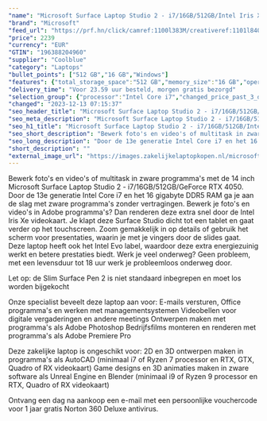 ```yaml
---
"name": "Microsoft Surface Laptop Studio 2 - i7/16GB/512GB/Intel Iris Xe"
"brand": "Microsoft"
"feed_url": "https://prf.hn/click/camref:1100l383M/creativeref:1101l84031/destination:https%3A%2F%2Fwww.coolblue.nl%2Fproduct%2F935341"
"price": 2239
"currency": "EUR"
"GTIN": "196388204960"
"supplier": "Coolblue"
"category": "Laptops"
"bullet_points": ["512 GB","16 GB","Windows"]
"features": {"total_storage_space":"512 GB","memory_size":"16 GB","operating_system":"Windows"}
"delivery_time": "Voor 23.59 uur besteld, morgen gratis bezorgd"
"selection_group": {"processor":"Intel Core i7","changed_price_past_3_days":false,"product_family":"Surface"}
"changed": "2023-12-13 07:15:37"
"seo_header_title": "Microsoft Surface Laptop Studio 2 - i7/16GB/512GB/Intel Iris Xe"
"seo_meta_description": "Microsoft Surface Laptop Studio 2 - i7/16GB/512GB/Intel Iris Xe"
"seo_h1_title": "Microsoft Surface Laptop Studio 2 - i7/16GB/512GB/Intel Iris Xe"
"seo_short_description": "Bewerk foto's en video's of multitask in zware programma's met de 14 inch Microsoft Surface Laptop Studio 2 - i7/16GB/512GB/GeForce RTX 4050."
"seo_long_description": "Door de 13e generatie Intel Core i7 en het 16 gigabyte DDR5 RAM ga je aan de slag met zware programma's zonder vertragingen. Bewerk je foto's en video's in Adobe programma's? Dan renderen deze extra snel door de Intel Iris Xe videokaart. Je klapt deze Surface Studio dicht tot een tablet en gaat verder op het touchscreen. Zoom gemakkelijk in op details of gebruik het scherm voor presentaties, waarin je met je vingers door de slides gaat. Deze laptop heeft ook het Intel Evo label, waardoor deze extra energiezuinig werkt en betere prestaties biedt. Werk je veel onderweg? Geen probleem, met een levensduur tot 18 uur werk je probleemloos onderweg door. \r\n\r\nLet op: de Slim Surface Pen 2 is niet standaard inbegrepen en moet los worden bijgekocht\r\n\r\nOnze specialist beveelt deze laptop aan voor:\r\nE-mails versturen, Office programma's en werken met managementsystemen\r\nVideobellen voor digitale vergaderingen en andere meetings\r\nOntwerpen maken met programma's als Adobe Photoshop\r\nBedrijfsfilms monteren en renderen met programma's als Adobe Premiere Pro\r\n\r\n\r\nDeze zakelijke laptop is ongeschikt voor:\r\n2D en 3D ontwerpen maken in programma's als AutoCAD (minimaal i7 of Ryzen 7 processor en RTX, GTX, Quadro of RX videokaart)\r\nGame designs en 3D animaties maken in zware software als Unreal Engine en Blender (minimaal i9 of Ryzen 9 processor en RTX, Quadro of RX videokaart)\r\n\r\n\r\n\r\nOntvang een dag na aankoop een e-mail met een persoonlijke vouchercode voor 1 jaar gratis Norton 360 Deluxe antivirus."
"short_description": ""
"external_image_url": "https://images.zakelijkelaptopkopen.nl/microsoft-surface-laptop-studio-2-i7-16gb-512gb-intel-iris-xe.webp"
---
```


Bewerk foto's en video's of multitask in zware programma's met de 14 inch Microsoft Surface Laptop Studio 2 - i7/16GB/512GB/GeForce RTX 4050. Door de 13e generatie Intel Core i7 en het 16 gigabyte DDR5 RAM ga je aan de slag met zware programma's zonder vertragingen. Bewerk je foto's en video's in Adobe programma's? Dan renderen deze extra snel door de Intel Iris Xe videokaart. Je klapt deze Surface Studio dicht tot een tablet en gaat verder op het touchscreen. Zoom gemakkelijk in op details of gebruik het scherm voor presentaties, waarin je met je vingers door de slides gaat. Deze laptop heeft ook het Intel Evo label, waardoor deze extra energiezuinig werkt en betere prestaties biedt. Werk je veel onderweg? Geen probleem, met een levensduur tot 18 uur werk je probleemloos onderweg door. 

Let op: de Slim Surface Pen 2 is niet standaard inbegrepen en moet los worden bijgekocht

Onze specialist beveelt deze laptop aan voor:
E-mails versturen, Office programma's en werken met managementsystemen
Videobellen voor digitale vergaderingen en andere meetings
Ontwerpen maken met programma's als Adobe Photoshop
Bedrijfsfilms monteren en renderen met programma's als Adobe Premiere Pro


Deze zakelijke laptop is ongeschikt voor:
2D en 3D ontwerpen maken in programma's als AutoCAD (minimaal i7 of Ryzen 7 processor en RTX, GTX, Quadro of RX videokaart)
Game designs en 3D animaties maken in zware software als Unreal Engine en Blender (minimaal i9 of Ryzen 9 processor en RTX, Quadro of RX videokaart)



Ontvang een dag na aankoop een e-mail met een persoonlijke vouchercode voor 1 jaar gratis Norton 360 Deluxe antivirus.